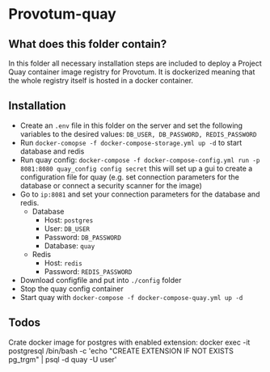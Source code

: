 # Provotum-quay

## What does this folder contain?

In this folder all necessary installation steps are included to deploy a Project Quay container image registry for Provotum. It is dockerized meaning that the whole registry itself is hosted in a docker container.

## Installation

 - Create an `.env` file in this folder on the server and set the following variables to the desired values: `DB_USER, DB_PASSWORD, REDIS_PASSWORD`
 - Run `docker-comopse -f docker-compose-storage.yml up -d` to start database and redis
 - Run quay config: `docker-compose -f docker-compose-config.yml run -p 8081:8080 quay_config config secret` this will set up a gui to create a configuration file for quay (e.g. set connection parameters for the database or connect a security scanner for the image)
 - Go to `ip:8081` and set your connection parameters for the database and redis.
    - Database
        - Host: `postgres`
        - User: `DB_USER`
        - Password: `DB_PASSWORD`
        - Database: `quay`
     - Redis
         - Host: `redis`
         - Password: `REDIS_PASSWORD`
- Download configfile and put into `./config` folder
- Stop the quay config container
- Start quay with `docker-compose -f docker-compose-quay.yml up -d`


## Todos

Crate docker image for postgres with enabled extension: docker exec -it postgresql /bin/bash -c 'echo "CREATE EXTENSION IF NOT EXISTS pg_trgm" | psql -d quay -U user'
